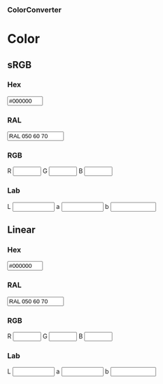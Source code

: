 ### ColorConverter

# Color
<link rel="stylesheet" href="styles.css">
<div class="begin-twoColumns"></div>

<div class="begin-leftColumn"></div>

## sRGB
<canvas id="colorCanvas" width="200" height="100"></canvas>

### Hex
<input id="inputHex" type="text" oninput="UpdateHex(this)" value="#000000" size="7" pattern="^\s*#?[a-fA-F\d]{6}$" title="(i.e. #1ad, #123456, #ffaa33)" />

### RAL
<input id="inputRAL" type="text" oninput="UpdateRAL(this)" value="RAL 050 60 70" size="13" pattern="^(RAL ?\d\d\d\d)|(RAL ?\d\d\d ?\d\d ?\d\d)$" title="(i.e. RAL 050 60 70, RAL1001)" /> 

### RGB
R <input id="inputRed" type="number" oninput="UpdateRGB()" min="0" max="255" size="4"/>
G <input id="inputGreen" type="number" oninput="UpdateRGB()" min="0" max="255" size="4"/>
B <input id="inputBlue" type="number"  oninput="UpdateRGB()" min="0" max="255" size="4"/>
      
### Lab
L <input id="inputL" type="number" step=".001" min="0" max="100" size="6"/>
a <input id="inputA" type="number" step=".001" min="-90" max = "100" size="6" />
b <input id="inputB" type="number" step=".001" min="-110" max = "100" size="6" />

<div class="end-leftColumn"></div>

<div class="begin-rightColumn"></div>

## Linear
<canvas id="colorCanvasLinear" width="200" height="100"></canvas>

### Hex
<input id="inputHexLinear" type="text" oninput="UpdateHexLinear(this)" value="#000000" size="7" pattern="^\s*#?[a-fA-F\d]{6}$" title="(i.e. #1ad, #123456, #ffaa33)" /> 

### RAL
<input id="inputRALLinear" type="text" oninput="UpdateRALLinear(this)" value="RAL 050 60 70" size="13" pattern="^(RAL ?\d\d\d\d)|(RAL ?\d\d\d ?\d\d ?\d\d)$" title="(i.e. RAL 050 60 70, RAL1001)" /> 

### RGB
R <input id="inputRedLinear" type="number" oninput="UpdateRGBLinear()" min="0" max="255" size="4" />
G <input id="inputGreenLinear" type="number"  oninput="UpdateRGBLinear()" min="0" max="255" size="4"/>
B <input id="inputBlueLinear" type="number"  oninput="UpdateRGBLinear()" min="0" max="255" size="4" />
    
### Lab
L <input id="inputLLinear" type="number" step=".001" min="0" max="100" size="6" />
a <input id="inputALinear" type="number" step=".001" min="-90" max = "100" size="6" />
b <input id="inputBLinear" type="number" step=".001" min="-110" max = "100" size="6" />

<div class="end-rightColumn"></div>
<div class="end-twoColumns"></div>

<script src="js/hex.js" type="text/javascript"></script>
<script src="js/rgb.js" type="text/javascript"></script>
<script src="js/Lab.js" type="text/javascript"></script>
<script src="js/RAL.js" type="text/javascript"></script>
<script src="js/main.js" type="text/javascript"></script>